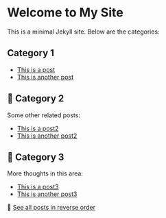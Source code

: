 # Welcome to My Site

This is a minimal Jekyll site. Below are the categories:

## Category 1  

- [This is a post](YYYY-MM-DD-this-is-a-post.md)  
- [This is another post](category-1/YYYY-MM-DD-this-is-another-post.md)  

## 📂 Category 2  
Some other related posts:

- [This is a post2](category-2/YYYY-MM-DD-this-is-a-post2.md)  
- [This is another post2](category-2/YYYY-MM-DD-this-is-another-post2.md)  

## 📂 Category 3  
More thoughts in this area:

- [This is a post3](category-3/YYYY-MM-DD-this-is-a-post3.md)  
- [This is another post3](category-3/YYYY-MM-DD-this-is-another-post3.md)  

📜 [See all posts in reverse order](blog.md)

